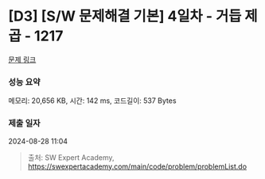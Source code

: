 # [D3] [S/W 문제해결 기본] 4일차 - 거듭 제곱 - 1217 

[문제 링크](https://swexpertacademy.com/main/code/problem/problemDetail.do?contestProbId=AV14dUIaAAUCFAYD) 

### 성능 요약

메모리: 20,656 KB, 시간: 142 ms, 코드길이: 537 Bytes

### 제출 일자

2024-08-28 11:04



> 출처: SW Expert Academy, https://swexpertacademy.com/main/code/problem/problemList.do